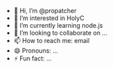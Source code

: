 - 👋 Hi, I’m @propatcher
- 👀 I’m interested in HolyC
- 🌱 I’m currently learning node.js
- 💞️ I’m looking to collaborate on ...
- 📫 How to reach me: email
- 😄 Pronouns: ...
- ⚡ Fun fact: ...

<!---
propatcher/propatcher is a ✨ special ✨ repository because its `README.md` (this file) appears on your GitHub profile.
You can click the Preview link to take a look at your changes.
--->
